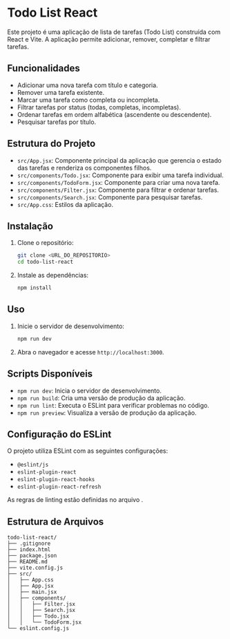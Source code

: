 # Todo List React

Este projeto é uma aplicação de lista de tarefas (Todo List) construída com React e Vite. A aplicação permite adicionar, remover, completar e filtrar tarefas.

## Funcionalidades

- Adicionar uma nova tarefa com título e categoria.
- Remover uma tarefa existente.
- Marcar uma tarefa como completa ou incompleta.
- Filtrar tarefas por status (todas, completas, incompletas).
- Ordenar tarefas em ordem alfabética (ascendente ou descendente).
- Pesquisar tarefas por título.

## Estrutura do Projeto

- `src/App.jsx`: Componente principal da aplicação que gerencia o estado das tarefas e renderiza os componentes filhos.
- `src/components/Todo.jsx`: Componente para exibir uma tarefa individual.
- `src/components/TodoForm.jsx`: Componente para criar uma nova tarefa.
- `src/components/Filter.jsx`: Componente para filtrar e ordenar tarefas.
- `src/components/Search.jsx`: Componente para pesquisar tarefas.
- `src/App.css`: Estilos da aplicação.

## Instalação

1. Clone o repositório:
    ```sh
    git clone <URL_DO_REPOSITORIO>
    cd todo-list-react
    ```

2. Instale as dependências:
    ```sh
    npm install
    ```

## Uso

1. Inicie o servidor de desenvolvimento:
    ```sh
    npm run dev
    ```

2. Abra o navegador e acesse `http://localhost:3000`.

## Scripts Disponíveis

- `npm run dev`: Inicia o servidor de desenvolvimento.
- `npm run build`: Cria uma versão de produção da aplicação.
- `npm run lint`: Executa o ESLint para verificar problemas no código.
- `npm run preview`: Visualiza a versão de produção da aplicação.

## Configuração do ESLint

O projeto utiliza ESLint com as seguintes configurações:

- `@eslint/js`
- `eslint-plugin-react`
- `eslint-plugin-react-hooks`
- `eslint-plugin-react-refresh`

As regras de linting estão definidas no arquivo .

## Estrutura de Arquivos

```plaintext
todo-list-react/
├── .gitignore
├── index.html
├── package.json
├── README.md
├── vite.config.js
├── src/
│   ├── App.css
│   ├── App.jsx
│   ├── main.jsx
│   ├── components/
│   │   ├── Filter.jsx
│   │   ├── Search.jsx
│   │   ├── Todo.jsx
│   │   └── TodoForm.jsx
└── eslint.config.js